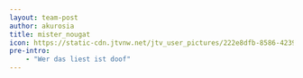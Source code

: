 ```yaml
---
layout: team-post
author: akurosia
title: mister_nougat
icon: https://static-cdn.jtvnw.net/jtv_user_pictures/222e8dfb-8586-4239-bfef-3aee3887df24-profile_image-70x70.png
pre-intro:
    - "Wer das liest ist doof"
---
```

